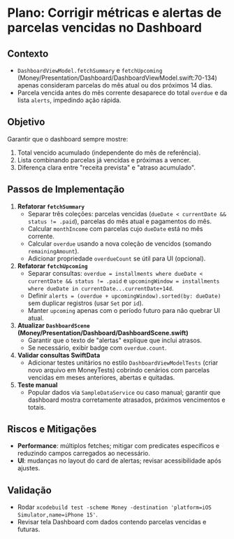 # Plano: Corrigir métricas e alertas de parcelas vencidas no Dashboard

## Contexto
- `DashboardViewModel.fetchSummary` e `fetchUpcoming` (Money/Presentation/Dashboard/DashboardViewModel.swift:70-134) apenas consideram parcelas do mês atual ou dos próximos 14 dias.
- Parcela vencida antes do mês corrente desaparece do total `overdue` e da lista `alerts`, impedindo ação rápida.

## Objetivo
Garantir que o dashboard sempre mostre:
1. Total vencido acumulado (independente do mês de referência).
2. Lista combinando parcelas já vencidas e próximas a vencer.
3. Diferença clara entre "receita prevista" e "atraso acumulado".

## Passos de Implementação
1. **Refatorar `fetchSummary`**
   - Separar três coleções: parcelas vencidas (`dueDate < currentDate && status != .paid`), parcelas do mês atual e pagamentos do mês.
   - Calcular `monthIncome` com parcelas cujo `dueDate` está no mês corrente.
   - Calcular `overdue` usando a nova coleção de vencidos (somando `remainingAmount`).
   - Adicionar propriedade `overdueCount` se útil para UI (opcional).
2. **Refatorar `fetchUpcoming`**
   - Separar consultas: `overdue = installments where dueDate < currentDate && status != .paid` e `upcomingWindow = installments where dueDate in currentDate...currentDate+14d`.
   - Definir `alerts = (overdue + upcomingWindow).sorted(by: dueDate)` sem duplicar registros (usar `Set` por `id`).
   - Manter `upcoming` apenas com o período futuro para não quebrar UI atual.
3. **Atualizar `DashboardScene` (Money/Presentation/Dashboard/DashboardScene.swift)**
   - Garantir que o texto de "alertas" explique que inclui atrasos.
   - Se necessário, exibir badge com `overdue.count`.
4. **Validar consultas SwiftData**
   - Adicionar testes unitários no estilo `DashboardViewModelTests` (criar novo arquivo em MoneyTests) cobrindo cenários com parcelas vencidas em meses anteriores, abertas e quitadas.
5. **Teste manual**
   - Popular dados via `SampleDataService` ou caso manual; garantir que dashboard mostra corretamente atrasados, próximos vencimentos e totais.

## Riscos e Mitigações
- **Performance**: múltiplos fetches; mitigar com predicates específicos e reduzindo campos carregados ao necessário.
- **UI**: mudanças no layout do card de alertas; revisar acessibilidade após ajustes.

## Validação
- Rodar `xcodebuild test -scheme Money -destination 'platform=iOS Simulator,name=iPhone 15'`.
- Revisar tela Dashboard com dados contendo parcelas vencidas e futuras.
